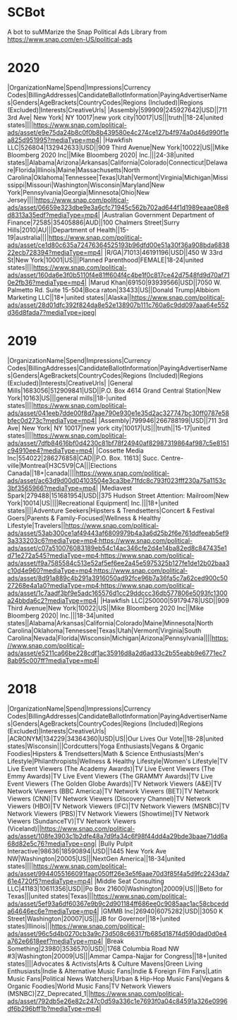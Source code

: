 # SCBot

A bot to suMMarize the Snap Political Ads Library from https://www.snap.com/en-US/political-ads

# 2020

|OrganizationName|Spend|Impressions|Currency Codes|BillingAddresses|CandidateBallotInformation|PayingAdvertiserNames|Genders|AgeBrackets|CountryCodes|Regions (Included)|Regions (Excluded)|Interests|CreativeUrls|
|Assembly|599909|245927642|USD||711 3rd Ave| New York| NY 10017|new york city|10017|US|||truth||18-24|united states||||https://www.snap.com/political-ads/asset/e9e75da24b8c0f0b8b439580e4c274ce127b4f974a0d46d990f1ea825d951995?mediaType=mp4|
|Hawkfish LLC|526804|132942633|USD||909 Third Avenue|New York|10022|US||Mike Bloomberg 2020 Inc||Mike Bloomberg 2020| Inc.|||24-38|united states||Alabama|Arizona|Arkansas|California|Colorado|Connecticut|Delaware|Florida|Illinois|Maine|Massachusetts|North Carolina|Oklahoma|Tennessee|Texas|Utah|Vermont|Virginia|Michigan|Mississippi|Missouri|Washington|Wisconsin|Maryland|New York|Pennsylvania|Georgia|Minnesota|Ohio|New Jersey||||https://www.snap.com/political-ads/asset/06659e323dbe9e3a6cfc71945c562b702ad644f1d1989eaae08e8d8313a35edf?mediaType=mp4|
|Australian Government Department of Finance|72585|35405886|AUD||100 Chalmers Street|Surry Hills|2010|AU|||Department of Health||15-19|australia||||https://www.snap.com/political-ads/asset/ce1d80c635a72476364525193b96dfd00e51a30f36a908bda683822ecb728394?mediaType=mp4|
|R/GA|71013|46191196|USD||450 W 33rd St|New York|10001|US|||Planned Parenthood|FEMALE|18-24|united states||||https://www.snap.com/political-ads/asset/160da6e3f0b5110f4e81ff604f4c4be1f0c817ce42d7548fd9d70af710e2fb36?mediaType=mp4|
|Marud Khan|69150|93939566|USD||7050 W. Palmetto Rd. Suite 15-504|Boca raton|33433|US||Donald Trump|Albbiom Marketing LLC||18+|united states||Alaska||https://www.snap.com/political-ads/asset/28d01dfc392f824da8e52e138907b111c760a6c9dd097aaa64e552d36d8fada7?mediaType=jpeg|

# 2019

|OrganizationName|Spend|Impressions|Currency Codes|BillingAddresses|CandidateBallotInformation|PayingAdvertiserNames|Genders|AgeBrackets|CountryCodes|Regions (Included)|Regions (Excluded)|Interests|CreativeUrls|
|General Mills|1683056|512909841|USD||P.O. Box 4614 Grand Central Station|New York|10163|US|||general mills||18-|united states||||https://www.snap.com/political-ads/asset/041eeb7dde00f8d7aae790e930e1e35d2ac327747bc30ff0787e58bfec0d273c?mediaType=mp4|
|Assembly|799946|266788199|USD||711 3rd Ave| New York| NY 10017|new york city|10017|US|||truth||15-17|united states||||https://www.snap.com/political-ads/asset/7dfb84616bf0d4230c81bf78f24940af82987319864af987c5e8151c94910ee4?mediaType=mp4|
|Cossette Media Inc|554022|286276858|CAD||P.O. Box. 11613| Succ. Centre-ville|Montreal|H3C5V9|CA|||Elections Canada||18+|canada||||https://www.snap.com/political-ads/asset/ac63d9d00d04103504e3ca3be71fdc8c793f023fff230a75a1153c3bf3565966?mediaType=mp4|
|Mediavest Spark|279488|151681954|USD||375 Hudson Street     Attention: Mailroom|New York|10014|US||||Recreational Equipment| Inc.|||18+|united states||||Adventure Seekers|Hipsters & Trendsetters|Concert & Festival Goers|Parents & Family-Focused|Wellness & Healthy Lifestyle|Travelers||https://www.snap.com/political-ads/asset/53ab300ce1af49443af6809979b4a3a6d25b2f6e761ddfeeab5ef93a333203c6?mediaType=mp4;https://www.snap.com/political-ads/asset/c07a510076083189eb54c14ac346cfe2d4e14ba82ed8c847435e1d71e272a545?mediaType=mp4;https://www.snap.com/political-ads/asset/f9a7585584c513e52af5ef6ee2a45e5975325b127fe1de12b02baa3c10d4e960?mediaType=mp4;https://www.snap.com/political-ads/asset/8d91a889c4b291a3916050ad92fce96b7a36fa5c7a62ced900c5027268e4a1a0?mediaType=mp4;https://www.snap.com/political-ads/asset/1c7aadf3bf9e5adc165576d1cc29ddccc36db577806e5093fc1300a24bbda6c2?mediaType=mp4|
|Hawkfish LLC|250000|59179478|USD||909 Third Avenue|New York|10022|US||Mike Bloomberg 2020 Inc||Mike Bloomberg 2020| Inc.|||18-34|united states||Alabama|Arkansas|California|Colorado|Maine|Minnesota|North Carolina|Oklahoma|Tennessee|Texas|Utah|Vermont|Virginia|South Carolina|Nevada|Florida|Wisconsin|Michigan|Arizona|Pennsylvania||||https://www.snap.com/political-ads/asset/e5211ca66be228cdf1ac35916d8a2d6ad33c2b55eabb9e6771ec78ab95c007ff?mediaType=mp4|

# 2018

|OrganizationName|Spend|Impressions|Currency Codes|BillingAddresses|CandidateBallotInformation|PayingAdvertiserNames|Genders|AgeBrackets|CountryCodes|Regions (Included)|Regions (Excluded)|Interests|CreativeUrls|
|ACRONYM|134229|34364360|USD|US||Our Lives Our Vote||18-28|united states|Wisconsin|||Cordcutters|Yoga Enthusiasts|Vegans & Organic Foodies|Hipsters & Trendsetters|Math & Science Enthusiasts|Men's Lifestyle|Philanthropists|Wellness & Healthy Lifestyle|Women's Lifestyle|TV Live Event Viewers (The Academy Awards)|TV Live Event Viewers (The Emmy Awards)|TV Live Event Viewers (The GRAMMY Awards)|TV Live Event Viewers (The Golden Globe Awards)|TV Network Viewers (A&E)|TV Network Viewers (BBC America)|TV Network Viewers (BET)|TV Network Viewers (CNN)|TV Network Viewers (Discovery Channel)|TV Network Viewers (HBO)|TV Network Viewers (IFC)|TV Network Viewers (MSNBC)|TV Network Viewers (PBS)|TV Network Viewers (Showtime)|TV Network Viewers (SundanceTV)|TV Network Viewers (Viceland)||https://www.snap.com/political-ads/asset/108fe3903c1b2dfe48a7d9fa34c6f98f44dd4a29bde3baae71dd6a68d82e5c76?mediaType=png|
|Bully Pulpit Interactive|98636|18590894|USD||1445 New York Ave NW|Washington|20005|US|||NextGen America||18-34|united states||||https://www.snap.com/political-ads/asset/9944055166091faac050ff26e3e5f6aae70d3f85f4a5d9fc2243da761e4720f5?mediaType=mp4|
|Middle Seat Consulting LLC|41183|10611356|USD||Po Box 21600|Washington|20009|US|||Beto for Texas|||united states|Texas|||https://www.snap.com/political-ads/asset/5ef93a6df60367e9b9c2d901184ff686ee0c9085aac1ac58cbcedda64646ec6e?mediaType=mp4|
|GMMB Inc|26940|6075282|USD||3050 K Street|Washington|20007|US|||JB for Governor||18+|united states|Illinois|||https://www.snap.com/political-ads/asset/96c5d4b0270cb3a9c73d508c66317fb685d187f4d590dad0d0e4a762e6618eef?mediaType=mp4|
|Break Something|23980|3536570|USD||1768 Columbia Road NW #3|Washington|20009|US|||Ammar Campa-Najjar for Congress||18+|united states||||Advocates & Activists|Arts & Culture Mavens|Green Living Enthusiasts|Indie & Alternative Music Fans|Indie & Foreign Film Fans|Latin Music Fans|Political News Watchers|Urban & Hip-Hop Music Fans|Vegans & Organic Foodies|World Music Fans|TV Network Viewers (MSNBC)|ZZ_Deprecated_1||https://www.snap.com/political-ads/asset/792db5e26e82c247c0d59a336c1e7693f0a04c84591a326e0996df6b296bff1b?mediaType=mp4|
